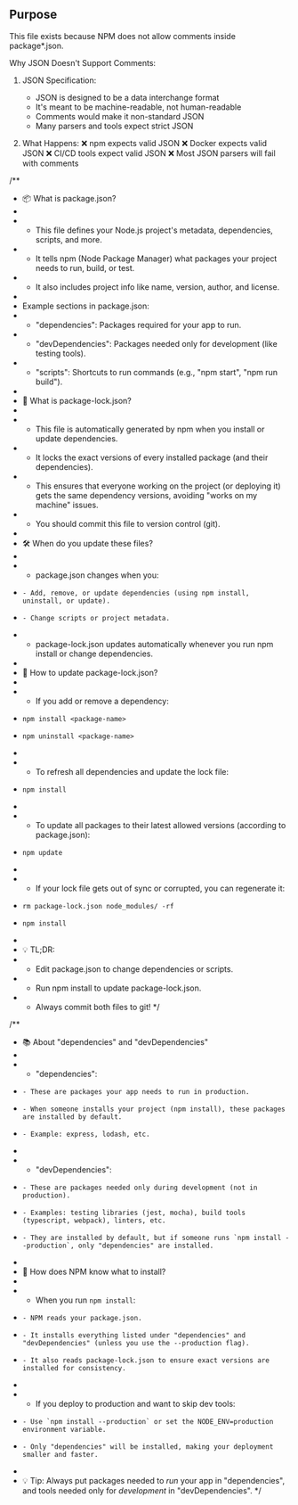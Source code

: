 ## Purpose
This file exists because NPM does not allow comments inside package*.json.

Why JSON Doesn't Support Comments:
1. JSON Specification:
    - JSON is designed to be a data interchange format
    - It's meant to be machine-readable, not human-readable
    - Comments would make it non-standard JSON
    - Many parsers and tools expect strict JSON

2. What Happens:
    ❌ npm expects valid JSON
    ❌ Docker expects valid JSON
    ❌ CI/CD tools expect valid JSON
    ❌ Most JSON parsers will fail with comments

/**
 * 📦 What is package.json?
 * 
 * - This file defines your Node.js project's metadata, dependencies, scripts, and more.
 * - It tells npm (Node Package Manager) what packages your project needs to run, build, or test.
 * - It also includes project info like name, version, author, and license.
 * 
 * Example sections in package.json:
 *   - "dependencies": Packages required for your app to run.
 *   - "devDependencies": Packages needed only for development (like testing tools).
 *   - "scripts": Shortcuts to run commands (e.g., "npm start", "npm run build").
 * 
 * 📑 What is package-lock.json?
 * 
 * - This file is automatically generated by npm when you install or update dependencies.
 * - It locks the exact versions of every installed package (and their dependencies).
 * - This ensures that everyone working on the project (or deploying it) gets the same dependency versions, avoiding "works on my machine" issues.
 * - You should commit this file to version control (git).
 * 
 * 🛠️ When do you update these files?
 * 
 * - package.json changes when you:
 *     - Add, remove, or update dependencies (using npm install, uninstall, or update).
 *     - Change scripts or project metadata.
 * - package-lock.json updates automatically whenever you run npm install or change dependencies.
 * 
 * 🔄 How to update package-lock.json?
 * 
 * - If you add or remove a dependency:
 *     npm install <package-name>
 *     npm uninstall <package-name>
 * 
 * - To refresh all dependencies and update the lock file:
 *     npm install
 * 
 * - To update all packages to their latest allowed versions (according to package.json):
 *     npm update
 * 
 * - If your lock file gets out of sync or corrupted, you can regenerate it:
 *     rm package-lock.json node_modules/ -rf
 *     npm install
 * 
 * 💡 TL;DR:
 * - Edit package.json to change dependencies or scripts.
 * - Run npm install to update package-lock.json.
 * - Always commit both files to git!
 */

/**
 * 📚 About "dependencies" and "devDependencies"
 * 
 * - "dependencies":
 *     - These are packages your app needs to run in production.
 *     - When someone installs your project (npm install), these packages are installed by default.
 *     - Example: express, lodash, etc.
 * 
 * - "devDependencies":
 *     - These are packages needed only during development (not in production).
 *     - Examples: testing libraries (jest, mocha), build tools (typescript, webpack), linters, etc.
 *     - They are installed by default, but if someone runs `npm install --production`, only "dependencies" are installed.
 * 
 * 🧠 How does NPM know what to install?
 * 
 * - When you run `npm install`:
 *     - NPM reads your package.json.
 *     - It installs everything listed under "dependencies" and "devDependencies" (unless you use the --production flag).
 *     - It also reads package-lock.json to ensure exact versions are installed for consistency.
 * 
 * - If you deploy to production and want to skip dev tools:
 *     - Use `npm install --production` or set the NODE_ENV=production environment variable.
 *     - Only "dependencies" will be installed, making your deployment smaller and faster.
 * 
 * 💡 Tip: Always put packages needed to *run* your app in "dependencies", and tools needed only for *development* in "devDependencies".
 */


